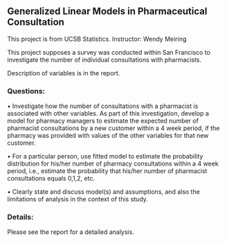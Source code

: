 ## Generalized Linear Models in Pharmaceutical Consultation

This project is from UCSB Statistics. Instructor: Wendy Meiring 

This project supposes a survey was conducted within San Francisco to investigate the number of individual consultations with pharmacists. 

Description of variables is in the report.

### Questions:
• Investigate how the number of consultations with a pharmacist is associated with other variables. As part of this investigation, develop a model for pharmacy managers to estimate the expected number of pharmacist consultations by a new customer within a 4 week period, if the pharmacy was provided with values of the other variables for that new customer.

• For a particular person, use fitted model to estimate the probability distribution for his/her number of pharmacy consultations within a 4 week period, i.e., estimate the probability that his/her number of pharmacist consultations equals 0,1,2, etc.

• Clearly state and discuss model(s) and assumptions, and also the limitations of analysis in the context of this study. 

### Details:
Please see the report for a detailed analysis.
